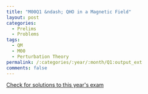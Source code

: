 ```yaml
---
title: "M00Q1 &ndash; QHO in a Magnetic Field"
layout: post
categories:
  - Prelims
  - Problems
tags:
  - QM
  - M00
  - Perturbation Theory
permalink: /:categories/:year/:month/Q1:output_ext
comments: false
---
```

<object data="2000M1Q.pdf" type="application/pdf" width="100%" height="500"></object>
<div class="message"><a href='https://princetonprelim.com/prelim/5/'>Check for solutions to this year's exam</a></div>